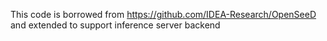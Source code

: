 This code is borrowed from https://github.com/IDEA-Research/OpenSeeD and extended to support inference server backend
